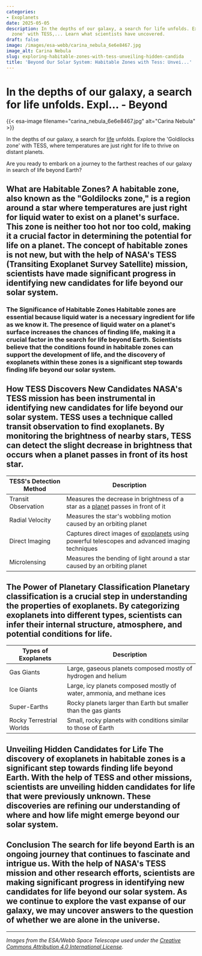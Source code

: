```yaml
---
categories:
- Exoplanets
date: 2025-05-05
description: In the depths of our galaxy, a search for life unfolds. Explore the 'Goldilocks
  zone' with TESS,... Learn what scientists have uncovered.
draft: false
image: /images/esa-webb/carina_nebula_6e6e8467.jpg
image_alt: Carina Nebula
slug: exploring-habitable-zones-with-tess-unveiling-hidden-candida
title: 'Beyond Our Solar System: Habitable Zones with Tess: Unvei...'
---
```


# In the depths of our galaxy, a search for life unfolds. Expl... - Beyond
{{< esa-image filename="carina_nebula_6e6e8467.jpg" alt="Carina Nebula" >}}



In the depths of our galaxy, a search for [life](/blog/habitable-zones-and-the-search-for-life-beyond-earth) unfolds. Explore the 'Goldilocks zone' with TESS, where temperatures are just right for life to thrive on distant planets.

Are you ready to embark on a journey to the farthest reaches of our galaxy in search of life beyond Earth?

 ## What are Habitable Zones? A habitable zone, also known as the "Goldilocks zone," is a region around a star where temperatures are just right for liquid water to exist on a planet's surface. This zone is neither too hot nor too cold, making it a crucial factor in determining the potential for life on a planet. The concept of habitable zones is not new, but with the help of NASA's TESS (Transiting Exoplanet Survey Satellite) mission, scientists have made significant progress in identifying new candidates for life beyond our solar system.

 ### The Significance of Habitable Zones Habitable zones are essential because liquid water is a necessary ingredient for life as we know it. The presence of liquid water on a planet's surface increases the chances of finding life, making it a crucial factor in the search for life beyond Earth. Scientists believe that the conditions found in habitable zones can support the development of life, and the discovery of exoplanets within these zones is a significant step towards finding life beyond our solar system.

 ## How TESS Discovers New Candidates NASA's TESS mission has been instrumental in identifying new candidates for life beyond our solar system. TESS uses a technique called transit observation to find exoplanets. By monitoring the brightness of nearby stars, TESS can detect the slight decrease in brightness that occurs when a planet passes in front of its host star.

 | **TESS's Detection Method** | **Description** |
| --- | --- |
| Transit Observation | Measures the decrease in brightness of a star as a [planet](/blog/habitable-zones-and-the-search-for-life-beyond-our-planet/solar-system/) passes in front of it |
| Radial Velocity | Measures the star's wobbling motion caused by an orbiting planet |
| Direct Imaging | Captures direct images of [exoplanets](/blog/exoplanets-and-the-search-for-life-beyond-earth) using powerful telescopes and advanced imaging techniques |
| Microlensing | Measures the bending of light around a star caused by an orbiting planet | ### TESS's Contribution to Exoplanet Research TESS has made significant contributions to the field of exoplanet research. Since its launch in 2018, TESS has discovered thousands of exoplanet candidates, many of which are believed to be rocky worlds with conditions similar to those of Earth. TESS's discoveries have also helped scientists better understand the diversity of exoplanet systems and the properties of stars that host planets.

 ## The Power of Planetary Classification Planetary classification is a crucial step in understanding the properties of exoplanets. By categorizing exoplanets into different types, scientists can infer their internal structure, atmosphere, and potential conditions for life.

 | **Types of Exoplanets** | **Description** |
| --- | --- |
| Gas Giants | Large, gaseous planets composed mostly of hydrogen and helium |
| Ice Giants | Large, icy planets composed mostly of water, ammonia, and methane ices |
| Super-Earths | Rocky planets larger than Earth but smaller than the gas giants |
| Rocky Terrestrial Worlds | Small, rocky planets with conditions similar to those of Earth | ### The Role of Evolving Technologies Evolving technologies, such as the James Webb Space Telescope, are revolutionizing atmospheric studies of exoplanets. By detecting signs of water vapor, carbon dioxide, or other potential biosignatures, scientists can infer the presence of an atmosphere and potential conditions for life.

 ## Unveiling Hidden Candidates for Life The discovery of exoplanets in habitable zones is a significant step towards finding life beyond Earth. With the help of TESS and other missions, scientists are unveiling hidden candidates for life that were previously unknown. These discoveries are refining our understanding of where and how life might emerge beyond our solar system.

 ## Conclusion The search for life beyond Earth is an ongoing journey that continues to fascinate and intrigue us. With the help of NASA's TESS mission and other research efforts, scientists are making significant progress in identifying new candidates for life beyond our solar system. As we continue to explore the vast expanse of our galaxy, we may uncover answers to the question of whether we are alone in the universe.

---

*Images from the ESA/Webb Space Telescope used under the [Creative Commons Attribution 4.0 International License](https://creativecommons.org/licenses/by/4.0).*